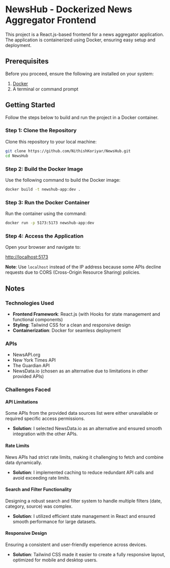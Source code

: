 # NewsHub - Dockerized News Aggregator Frontend

This project is a React.js-based frontend for a news aggregator application. The application is containerized using Docker, ensuring easy setup and deployment.

## Prerequisites

Before you proceed, ensure the following are installed on your system:
1. [Docker](https://www.docker.com/products/docker-desktop) 
2. A terminal or command prompt

## Getting Started

Follow the steps below to build and run the project in a Docker container.

### Step 1: Clone the Repository

Clone this repository to your local machine:

```sh
git clone https://github.com/NithishKoriyar/NewsHub.git
cd NewsHub
```

### Step 2: Build the Docker Image

Use the following command to build the Docker image:

```sh
docker build -t newshub-app:dev .
```

### Step 3: Run the Docker Container

Run the container using the command:

```sh
docker run -p 5173:5173 newshub-app:dev
```

### Step 4: Access the Application

Open your browser and navigate to:

[http://localhost:5173](http://localhost:5173)

**Note**: Use `localhost` instead of the IP address because some APIs decline requests due to CORS (Cross-Origin Resource Sharing) policies.








## Notes

### Technologies Used

- **Frontend Framework**: React.js (with Hooks for state management and functional components)
- **Styling**: Tailwind CSS for a clean and responsive design
- **Containerization**: Docker for seamless deployment

### APIs

- NewsAPI.org
- New York Times API
- The Guardian API
- NewsData.io (chosen as an alternative due to limitations in other provided APIs)

### Challenges Faced

#### API Limitations

Some APIs from the provided data sources list were either unavailable or required specific access permissions.
- **Solution**: I selected NewsData.io as an alternative and ensured smooth integration with the other APIs.

#### Rate Limits

News APIs had strict rate limits, making it challenging to fetch and combine data dynamically.
- **Solution**: I implemented caching to reduce redundant API calls and avoid exceeding rate limits.

#### Search and Filter Functionality

Designing a robust search and filter system to handle multiple filters (date, category, source) was complex.
- **Solution**: I utilized efficient state management in React and ensured smooth performance for large datasets.

#### Responsive Design

Ensuring a consistent and user-friendly experience across devices.
- **Solution**: Tailwind CSS made it easier to create a fully responsive layout, optimized for mobile and desktop users.

